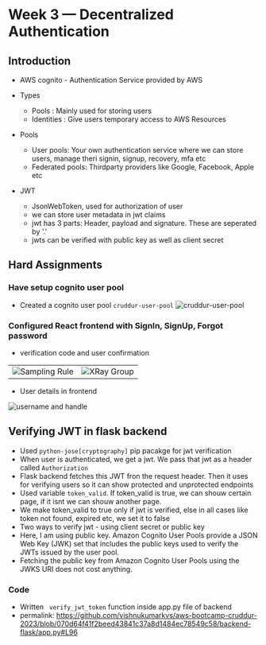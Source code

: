 # Week 3 — Decentralized Authentication

## Introduction
- AWS cognito - Authentication Service provided by AWS
- Types
  - Pools : Mainly used for storing users
  - Identities : Give users temporary access to AWS Resources

- Pools
  -  User pools: Your own authentication service where we can store users, manage theri signin, signup, recovery, mfa etc
  -  Federated pools: Thirdparty providers like Google, Facebook, Apple etc
  
 - JWT
   - JsonWebToken, used for authorization of user
   - we can store user metadata in jwt claims
   - jwt has 3 parts: Header, payload and signature. These are seperated by '.'
   - jwts can be verified with public key as well as client secret
   
   
## Hard Assignments

### Have setup cognito user pool
- Created a cognito user pool `cruddur-user-pool`
![cruddur-user-pool](https://user-images.githubusercontent.com/116954249/224546704-7dd5b2c3-0ffe-4c22-a7a0-bbe8b06a2657.png)

### Configured React frontend with SignIn, SignUp, Forgot password
- verification code and user confirmation

<table>
  <tr>
    <td><img src="https://user-images.githubusercontent.com/116954249/224547530-ea8667cd-4a06-401f-aa5b-21fd9e46ac97.png" alt="Sampling Rule"></td>
    <td><img src="https://user-images.githubusercontent.com/116954249/224547542-e4e8a15b-bc12-450b-8da9-68e0f284193d.png" alt="XRay Group"></td>
  </tr>
</table>

- User details in frontend

![username and handle](https://user-images.githubusercontent.com/116954249/224547652-2d8850e3-d4a4-4925-8dd2-217f93572223.png)

## Verifying JWT in flask backend
- Used `python-jose[cryptography]` pip pacakge for jwt verification
- When user is authenticated, we get a jwt. We pass that jwt as a header called `Authorization`
- Flask backend fetches this JWT fron the request header. Then it uses for verifying users so it can show protected and unprotected endpoints
- Used variable `token_valid`. If token_valid is true, we can shouw certain page, if it isnt we can shouw another page. 
- We make token_valid to true only if jwt is verified, else in all cases like token not found, expired etc, we set it to false
- Two ways to verify jwt - using client secret or public key
- Here, I am using public key. Amazon Cognito User Pools provide a JSON Web Key (JWK) set that includes the public keys used to verify the JWTs issued by the user pool.
- Fetching the public key from Amazon Cognito User Pools using the JWKS URI does not cost anything.

### Code
- Written ` verify_jwt_token` function inside app.py file of backend
- permalink: https://github.com/vishnukumarkvs/aws-bootcamp-cruddur-2023/blob/070d64f41f2beed43841c37a8d1484ec78549c58/backend-flask/app.py#L96
